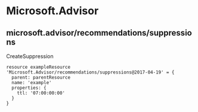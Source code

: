 # Microsoft.Advisor

## microsoft.advisor/recommendations/suppressions

CreateSuppression
```bicep
resource exampleResource 'Microsoft.Advisor/recommendations/suppressions@2017-04-19' = {
  parent: parentResource 
  name: 'example'
  properties: {
    ttl: '07:00:00:00'
  }
}
```
